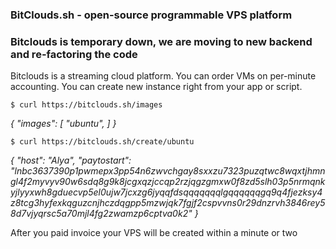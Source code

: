 ### BitClouds.sh - open-source programmable VPS platform ###

### Bitclouds is temporary down, we are moving to new backend and re-factoring the code

Bitclouds is a streaming cloud platform. You can order VMs on per-minute accounting. You can create new instance right from your app or script.

`$ curl https://bitclouds.sh/images`

_{
  "images": [
    "ubuntu", 
  ]
}_
 
`$ curl https://bitclouds.sh/create/ubuntu`

_{
  "host": "Alya", 
  "paytostart": "lnbc3637390p1pwmepx3pp54n6zwvchgay8sxxzu7323puzqtwc8wqxtjhmngl4f2myvyv90w6sdq8g9k8jcgxqzjccqp2rzjqgzgmxw0f8zd5slh03p5nrmqnkyjlyyxwh8gduecvp5el0ujw7jcxzg6jyqqfdsqqqqqqqlgqqqqqqgq9q4fjezksy4z8tcg3hyfexkqguzcnjhczdqgpp5mzwjqk7fgjf2cspvvns0r29dnzrvh3846rey58d7vjyqrsc5a70mjl4fg2zwamzp6cptva0k2"
}_

After you paid invoice your VPS will be created within a minute or two

